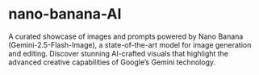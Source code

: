 # nano-banana-AI
A curated showcase of images and prompts powered by Nano Banana (Gemini-2.5-Flash-Image), a state-of-the-art model for image generation and editing. Discover stunning AI-crafted visuals that highlight the advanced creative capabilities of Google’s Gemini technology.
